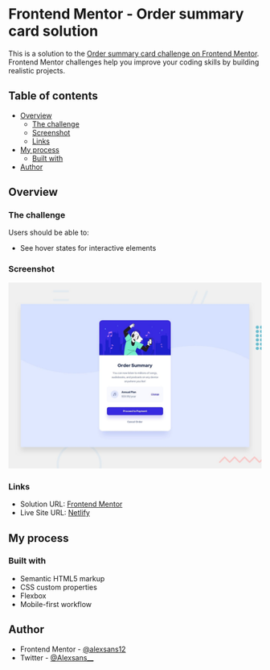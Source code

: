 # Frontend Mentor - Order summary card solution

This is a solution to the [Order summary card challenge on Frontend Mentor](https://www.frontendmentor.io/challenges/order-summary-component-QlPmajDUj). Frontend Mentor challenges help you improve your coding skills by building realistic projects. 

## Table of contents

- [Overview](#overview)
  - [The challenge](#the-challenge)
  - [Screenshot](#screenshot)
  - [Links](#links)
- [My process](#my-process)
  - [Built with](#built-with)
- [Author](#author)

## Overview

### The challenge

Users should be able to:

- See hover states for interactive elements

### Screenshot

![](./design/desktop-preview.jpg)

### Links

- Solution URL: [Frontend Mentor](https://www.frontendmentor.io/solutions/card-order-summary-component-YRBmw46vt)
- Live Site URL: [Netlify](https://alexdev-card-order-summary.netlify.app/)

## My process

### Built with

- Semantic HTML5 markup
- CSS custom properties
- Flexbox
- Mobile-first workflow

## Author

- Frontend Mentor - [@alexsans12](https://www.frontendmentor.io/profile/alexsans12)
- Twitter - [@Alexsans__](https://www.twitter.com/Alexsans__)

